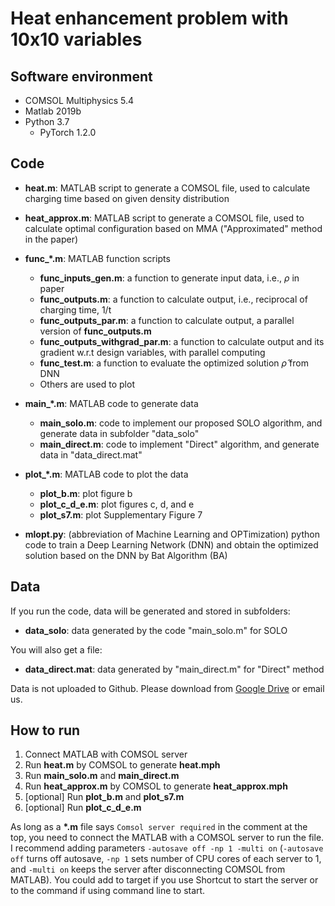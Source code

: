 # Heat enhancement problem with 10x10 variables

## Software environment

* COMSOL Multiphysics 5.4
* Matlab 2019b
* Python 3.7
    * PyTorch 1.2.0

## Code

* <strong>heat.m</strong>: MATLAB script to generate a COMSOL file, used to calculate charging time based on given density distribution
* <strong>heat_approx.m</strong>: MATLAB script to generate a COMSOL file, used to calculate optimal configuration based on MMA ("Approximated" method
  in the paper)

* <strong>func_*.m</strong>: MATLAB function scripts
    * <strong>func_inputs_gen.m</strong>: a function to generate input data, i.e., $\rho$ in paper
    * <strong>func_outputs.m</strong>: a function to calculate output, i.e., reciprocal of charging time, 1/t
    * <strong>func_outputs_par.m</strong>: a function to calculate output, a parallel version of <strong>func_outputs.m</strong>
    * <strong>func_outputs_withgrad_par.m</strong>: a function to calculate output and its gradient w.r.t design variables, with parallel computing
    * <strong>func_test.m</strong>: a function to evaluate the optimized solution $\hat{\rho}$ from DNN
    * Others are used to plot

* <strong>main_*.m</strong>: MATLAB code to generate data
    * <strong>main_solo.m</strong>: code to implement our proposed SOLO algorithm, and generate data in subfolder "data_solo"
    * <strong>main_direct.m</strong>: code to implement "Direct" algorithm, and generate data in "data_direct.mat"


* <strong>plot_*.m</strong>: MATLAB code to plot the data
    * <strong>plot_b.m</strong>: plot figure b
    * <strong>plot_c_d_e.m</strong>: plot figures c, d, and e
    * <strong>plot_s7.m</strong>: plot Supplementary Figure 7


* <strong>mlopt.py</strong>: (abbreviation of Machine Learning and OPTimization) python code to train a Deep Learning Network (DNN) and obtain the
  optimized solution based on the DNN by Bat Algorithm (BA)

## Data

If you run the code, data will be generated and stored in subfolders:

* <strong>data_solo</strong>: data generated by the code "main_solo.m" for SOLO

You will also get a file:

* <strong>data_direct.mat</strong>: data generated by "main_direct.m" for "Direct" method

Data is not uploaded to Github. Please download
from [Google Drive](https://drive.google.com/drive/folders/1f6Xrd9e-RAUsh9vqIqUXbEw8F1_2Qg_5?usp=sharing) or email us.

## How to run

1. Connect MATLAB with COMSOL server
2. Run __heat.m__ by COMSOL to generate __heat.mph__
3. Run __main_solo.m__ and __main_direct.m__
4. Run __heat_approx.m__ by COMSOL to generate __heat_approx.mph__
5. [optional] Run __plot_b.m__ and __plot_s7.m__
6. [optional] Run __plot_c_d_e.m__

As long as a __*.m__ file says `Comsol server required` in the comment at the top, you need to connect the MATLAB with a COMSOL server to run the
file. I recommend adding parameters `-autosave off -np 1 -multi on` (`-autosave off` turns off autosave, `-np 1` sets number of CPU cores of each
server to 1, and
`-multi on` keeps the server after disconnecting COMSOL from MATLAB). You could add to target if you use Shortcut to start the server or to the
command if using command line to start.